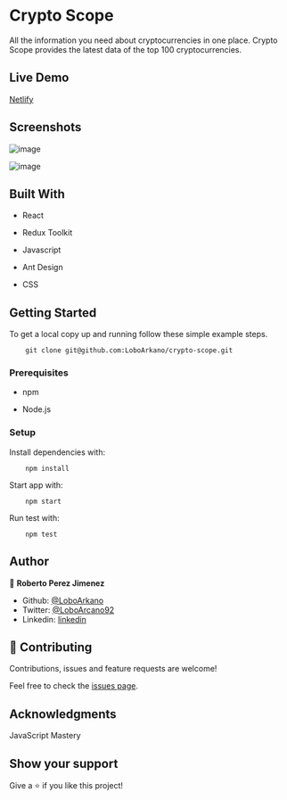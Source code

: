 # Crypto Scope

All the information you need about cryptocurrencies in one place. Crypto Scope provides the latest data of the top 100 cryptocurrencies.

## Live Demo

[Netlify](https://crypto-scope.netlify.app/)

## Screenshots

![image](https://user-images.githubusercontent.com/33432289/143280866-41292aef-b7fb-4157-a9dd-95ea112cb5cb.png)

![image](https://user-images.githubusercontent.com/33432289/143280643-6c8e0531-1afb-408e-b546-a3105e2af46b.png)

## Built With

- React

- Redux Toolkit

- Javascript

- Ant Design

- CSS

## Getting Started

To get a local copy up and running follow these simple example steps.
```
    git clone git@github.com:LoboArkano/crypto-scope.git
```

### Prerequisites

- npm

- Node.js

### Setup

Install dependencies with:

```
    npm install
```

Start app with:

```
    npm start
```

Run test with:

```
    npm test
```

## Author

👤 **Roberto Perez Jimenez**

- Github: [@LoboArkano](https://github.com/LoboArkano)
- Twitter: [@LoboArcano92](https://twitter.com/LoboArcano92)
- Linkedin: [linkedin](https://www.linkedin.com/in/jose-roberto-perez-jimenez/)

## 🤝 Contributing

Contributions, issues and feature requests are welcome!

Feel free to check the [issues page](https://github.com/LoboArkano/crypto-scope/issues).

## Acknowledgments

JavaScript Mastery

## Show your support

Give a ⭐️ if you like this project!